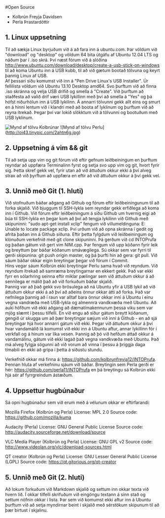 #Open Source

- Kolbrún Freyja Davidsen
- Perla Þrastardóttir

## 1. Linux uppsetning
Til að sækja Linux byrjuðum við á að fara inn á ubuntu.com.  Þar völdum við "download" og "desktop" og völdum 64 bita útgáfu af Ubuntu 12.04 LTS og náðum þar í .iso skrá. Því næst fórum við á slóðina http://www.ubuntu.com/download/desktop/create-a-usb-stick-on-windows til að koma Ubuntu inn á USB kubb, til að við gætum bootað tölvuna og keyrt þannig Linux af USB.  
Af þessari síðu komumst við inn á "Pen Drive Linux's USB Installer".  Úr fellilista völdum við Ubuntu 13.10 Desktop amd64.  Svo þurftum við að finna .iso skránna og velja USB drifið og smella á "Create".  Við þurftum að staðfesta að valið drif væri USB lykillinn með því að smella á "Yes" og þá hófst niðurhölun inn á USB lykilinn. Á annarri tölvunni gekk allt eins og smurt en á hinni lentum við í klandri með að boota af lyklinum og þurftum við að reyna ítrekað.  Þegar því var lokið slökktum við á tölvunni og bootuðum með USB lyklinum.

![Mynd af tölvu Kolbrúnar](http://oi40.tinypic.com/oarwvp.jpg)
![Mynd af tölvu Perlu] (http://oi43.tinypic.com/2ahtn6g.jpg)

## 2. Uppsetning á vim && git

Til að setja upp vim og git fórum við eftir gefnum leiðbeiningum en þurftum reyndar að uppfæra Terminalinn fyrst og setja svo upp vim og git, hvort fyrir sig.  Þetta skref gekk vel, fyrir utan að við áttuðum okkur ekki á því alveg strax að við þyrftum að uppfæra en eftir að við áttuðum okkur á því gekk vel.

## 3. Unnið með Git (1. hluti)


Við stofnuðum báðar aðgang að Github og fórum eftir leiðbeiningunum til að forka skjalið. Við bjuggum til SSH-lykla sem reyndar gekk erfiðlega að koma inn í Github.  Við fórum eftir leiðbeiningum á síðu Github um hvernig eigi að búa til SSH-lykla en þegar kom að því að tengja lykilinn við Github með skipuninni: "sudo apt-get install xclip" fengum við villumeldinguna: E: Unable to locate package xclip.  Því urðum við að opna skránna í gedit og afrita þaðan inn á Github síðuna.  Eftir þetta fylgdum við leiðbeiningum og klónuðum verkefnið með git clone skipuninni. Þá gerðum við cd INTOPrufa og þaðan gátum við gert vim NIM.cpp.  Þar fengum við upp kóðann fyrir leik og breyttum þar báðar kóðanum smávægilega.  Sú okkar sem var fyrri til gerði skipunina: git push origin master, og þá þurfti hin að gera: git pull.  Við sáum báðar okkar eigin breytingar þegar við fórum í Commit.  
Hins vegar sáum Kolbrún ekki breytingar Perlu sama hvað við reyndum.  Við reyndum ítrekað að samræma breytingarnar en ekkert gekk.  Það var ekki fyrr en sólarhring seinna eftir miklar pælingar sem við áttuðum okkur á að sennilega er málið það að við forkuðum báðar skjalið.  
Þannig var að það gekk svo brösulega að ná Ubuntu yfir á USB lykil að við áttuðum okkur ekki á að því að aðeins önnur okkar átti að forka. Það var nefnilega þannig að í raun var alltaf bara önnur okkar inni á Ubuntu í einu vegna vandræða með USB-lykla og almennra vandkvæða með Ubuntu.  Að auki höfðum við ekki aðgang að dæmatímakennurum þessa viku sem var mjög slæmt í þessu tilfelli.  En við engu að síður gátum breytt kóðanum, gengið úr skugga um að þær breytingar sæjum við inni á Github - en að sjá breytingar hjá hvor annarri gátum við ekki.  Þegar við áttuðum okkur á því hvar vandamálið lá komumst við ekki inn á Ubuntu aftur, annar lykillinn fór í verkfall og á hinum var líka vesen.  Þannig að þó við hefðum áttað okkur á vandamálinu, gátum við ekki lagað það vegna vandkvæða með Ubuntu.  Það má alveg fylgja sögunni að við vorum að vinna í þessu á þriggja daga tímabili en ekki að grípa í þetta á síðustu stundu.   

Verkefnið okkar má finna á: https://github.com/kolbrunfreyja12/INTOPrufa.  Þennan hluta af verkefninu sjáum við báðar.
Breytingin sem Perla gerði er hér: https://github.com/perla11/INTOPrufa en þá breytingu sá Kolbrún ekki hjá sér af fyrrgreindum ástæðum.

## 4. Uppsettur hugbúnaður

Sá opni hugbúnaður sem við erum með á vélunum okkar er eftirfarandi:

Mozilla Firefox (Kolbrún og Perla)
License: MPL 2.0
Source code: https://github.com/mozilla/kuma

Audacity (Perla)
License: 	GNU General Public License
Source code: http://audacity.sourceforge.net/download/source


VLC Media Player (Kolbrún og Perla)
License: GNU GPL v2
Source code: http://www.videolan.org/vlc/download-sources.html

QT creator (Kolbrún og Perla)
License: GNU Lesser General Public License (LGPL)
Source code: https://qt.gitorious.org/qt-creator

## 5. Unnið með Git (2. hluti)

Að lokum forkuðum við Markdown skjalið og settum inn okkar texta við hvern lið.  Í okkar tilfelli skrifuðum við eingöngu textann á sinn stað og settum nöfnin okkar í lista.  Þar sem við komumst ekki aftur inn á Ubuntu þurftum við að setja myndirnar beint í skjalið með sérstökum skipunum til að þær birtust í skjalinu.  

